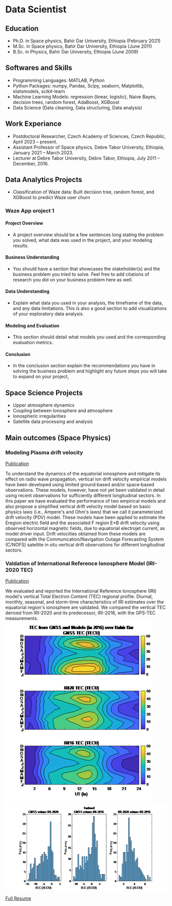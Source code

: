 # Data Scientist

## Education

- Ph.D. in Space physics, Bahir Dar University, Ethiopia (February 2021)
- M.Sc. in Space physics, Bahir Dar University, Ethiopia (June 2011)
- B.Sc. in Physics, Bahir Dar University, Ethiopia (June 2009)

## Softwares and Skills
- Programming Languages: MATLAB, Python
- Python Packages: numpy, Pandas, Scipy, seaborn, Matplotlib, statsmodels, scikit-learn
- Machine Learning Models: regression (linear, logistic), Naive Bayes, decision trees, random forest, AdaBoost, XGBoost
- Data Science (Data cleaning, Data structuring, Data analysis)

## Work Experiance
- Postdoctoral Researcher, Czech Academy of Sciences, Czech Republic, April 2023 – present.
- Assistant Professor of Space physics, Debre Tabor University, Ethiopia, January 2021 – March 2023.
- Lecturer at Debre Tabor University, Debre Tabor, Ethiopia, July 2011 – December, 2016.

## Data Analytics Projects
- Classification of Waze data: Built decision tree, random forest, and XGBoost to predict Waze user churn

### Waze App oroject 1

#### Project Overview
- A project overview should be a few sentences long stating the problem you solved, what data was used in the project, and your modeling results. 
#### Business Understanding 
- You should have a section that showcases the stakeholder(s) and the business problem you tried to solve. Feel free to add citations of research you did on your business problem here as well. 
#### Data Understanding 
- Explain what data you used in your analysis, the timeframe of the data, and any data limitations. This is also a good section to add visualizations of your exploratory data analysis. 
#### Modeling and Evaluation 
- This section should detail what models you used and the corresponding evaluation metrics. 
#### Conclusion
- In the conclusion section explain the recommendations you have in solving the business problem and highlight any future steps you will take to expand on your project, 

## Space Science Projects
- Upper atmosphere dynamics
- Coupling between Ionosphere and atmosphere
- Ionospheric irregularities
- Satellite data processing and analysis

## Main outcomes (Space Physics)
### Modeling Plasma drift velocity
[Publication](https://agupubs.onlinelibrary.wiley.com/doi/epdf/10.1029/2019RS006800)

To understand the dynamics of the equatorial ionosphere and mitigate its effect on radio wave propagation, vertical ion drift velocity empirical models have been developed using limited ground‐based and/or space‐based observations. These models, however, have not yet been validated in detail using recent observations for sufficiently different longitudinal sectors. In this paper we have evaluated the performance of two empirical models and also propose a simplified vertical drift velocity model based on basic physics laws (i.e., Ampere's and Ohm's laws) that we call it parameterized drift velocity (PDV) model. These models have been applied to estimate the Eregion electric field and the associated F region E×B drift velocity using observed horizontal magnetic fields, due to equatorial electrojet current, as model driver input. Drift velocities obtained from these models are compared with the Communication/Navigation Outage Forecasting System (C/NOFS) satellite in situ vertical drift observations for different longitudinal sectors.

 

### Valdation of International Reference Ionosphere Model (IRI-2020 TEC)
[Publication](https://www.sciencedirect.com/science/article/pii/S0273117723007913)

We evaluated and reported the International Reference Ionosphere (IRI) model's vertical Total Electron Content (TEC) regional profile. Diurnal, monthly, seasonal, and storm-time characteristics of IRI estimates over the equatorial region's ionosphere are validated. We compared the vertical TEC derived from IRI-2020 and its predecessor, IRI-2016, with the GPS-TEC measurements.
![IRI-2020 TEC](Contour.png) ![IRI-2020 TEC](Histogram.png)

<a href="https://github.com/Habtamu-Alemu/Portfolio/Resume_2023.pdf" target="_blank">Full Resume</a>
